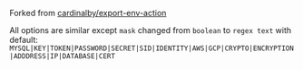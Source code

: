 Forked from [cardinalby/export-env-action](https://github.com/cardinalby/export-env-action)

All options are similar except `mask` changed from `boolean` to `regex text`
with default: `MYSQL|KEY|TOKEN|PASSWORD|SECRET|SID|IDENTITY|AWS|GCP|CRYPTO|ENCRYPTION|ADDDRESS|IP|DATABASE|CERT`
